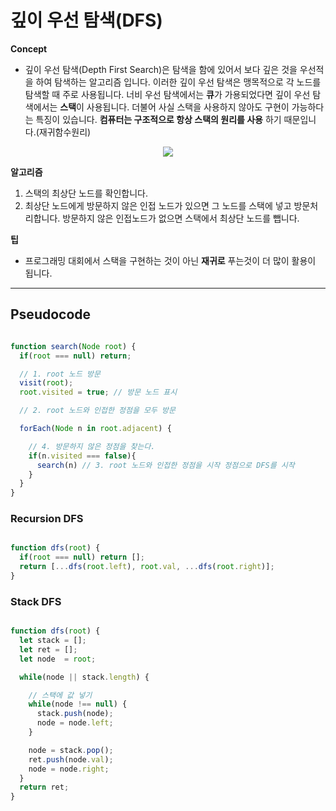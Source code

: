 # 깊이 우선 탐색(DFS)

**Concept**

* 깊이 우선 탐색(Depth First Search)은 탐색을 함에 있어서 보다 깊은 것을 우선적을 하여 탐색하는 알고리즘 입니다. 이러한 깊이 우선 탐색은 맹목적으로 각 노드를 탐색할 때 주로 사용됩니다. 너비 우선 탐색에서는 **큐**가 가용되었다면 깊이 우선 탐색에서는 **스택**이 사용됩니다. 더불어 사실 스택을 사용하지 않아도 구현이 가능하다는 특징이 있습니다. **컴퓨터는 구조적으로 항상 스택의 원리를 사용** 하기 때문입니다.(재귀함수원리)

<p align="center">
  <img src="https://camo.githubusercontent.com/307023a33368ed02198844a9b3d9b8b7b470f67bbcc0e88574da939b76775c89/68747470733a2f2f75706c6f61642e77696b696d656469612e6f72672f77696b6970656469612f636f6d6d6f6e732f372f37662f44657074682d46697273742d5365617263682e676966" />
</p>

**알고리즘**

1. 스택의 최상단 노드를 확인합니다.
2. 최상단 노드에게 방문하지 않은 인접 노드가 있으면 그 노드를 스택에 넣고 방문처리합니다. 방문하지 않은 인접노드가 없으면 스택에서 최상단 노드를 뺍니다.

**팁**

* 프로그래밍 대회에서 스택을 구현하는 것이 아닌 **재귀로** 푸는것이 더 많이 활용이 됩니다.

--- 

## Pseudocode 

```js

function search(Node root) {
  if(root === null) return;

  // 1. root 노드 방문
  visit(root);
  root.visited = true; // 방문 노드 표시 

  // 2. root 노드와 인접한 정점을 모두 방문

  forEach(Node n in root.adjacent) {

    // 4. 방문하지 않은 정점을 찾는다. 
    if(n.visited === false){
      search(n) // 3. root 노드와 인접한 정점을 시작 정점으로 DFS를 시작
    } 
  }
}

```


### Recursion DFS

```js

function dfs(root) {
  if(root === null) return [];
  return [...dfs(root.left), root.val, ...dfs(root.right)];
}

```

### Stack DFS

```js

function dfs(root) {
  let stack = [];
  let ret = [];
  let node  = root;

  while(node || stack.length) {

    // 스택에 값 넣기 
    while(node !== null) {
      stack.push(node);
      node = node.left;
    }

    node = stack.pop();
    ret.push(node.val);
    node = node.right;
  }
  return ret;
}

```